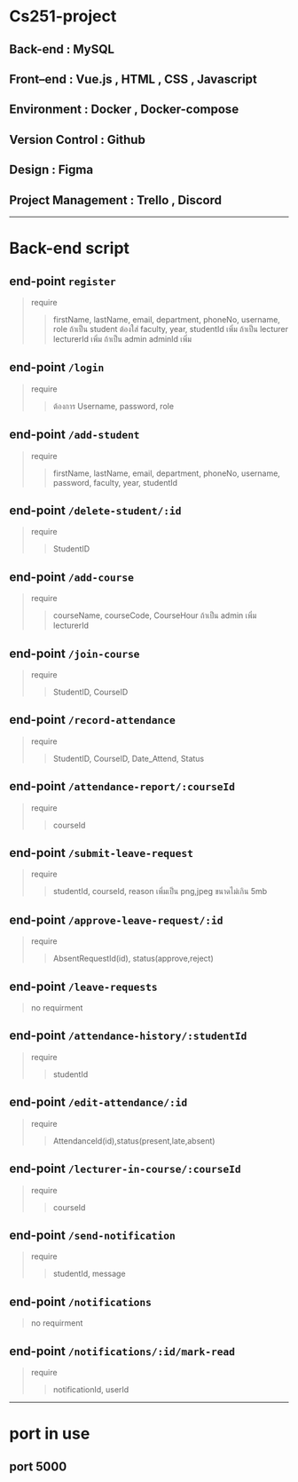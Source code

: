 # Cs251-project

## Back-end : MySQL

## Front–end : Vue.js , HTML , CSS , Javascript

## Environment : Docker , Docker-compose

## Version Control : Github

## Design : Figma

## Project Management : Trello , Discord

---

# Back-end script

## end-point `register`

> require
>
> > firstName, lastName, email, department, phoneNo, username, role
> > ถ้าเป็น student
> > ต้องใส่ faculty, year, studentId เพิ่ม
> > ถ้าเป็น lecturer
> > lecturerId เพิ่ม
> > ถ้าเป็น admin
> > adminId เพิ่ม

## end-point `/login`

> require
>
> > ต้องการ Username, password, role

## end-point `/add-student`

> require
>
> > firstName, lastName, email, department, phoneNo, username, password, faculty, year, studentId

## end-point `/delete-student/:id`

> require
>
> > StudentID

## end-point `/add-course`

> require
>
> > courseName, courseCode, CourseHour
> > ถ้าเป็น admin
> > เพิ่ม lecturerId

## end-point `/join-course`

> require
>
> > StudentID, CourseID

## end-point `/record-attendance`

> require
>
> > StudentID, CourseID, Date_Attend, Status

## end-point `/attendance-report/:courseId`

> require
>
> > courseId

## end-point `/submit-leave-request`

> require
>
> > studentId, courseId, reason
> > เพิ่มเป็น png,jpeg ขนาดไม่เกิน 5mb

## end-point `/approve-leave-request/:id`

> require
>
> > AbsentRequestId(id), status(approve,reject)

## end-point `/leave-requests`

> no requirment

## end-point `/attendance-history/:studentId`

> require
>
> > studentId

## end-point `/edit-attendance/:id`

> require
>
> > AttendanceId(id),status(present,late,absent)

## end-point `/lecturer-in-course/:courseId`

> require
>
> > courseId

## end-point `/send-notification`

> require
>
> > studentId, message

## end-point `/notifications`

> no requirment

## end-point `/notifications/:id/mark-read`

> require
>
> > notificationId, userId

---

# port in use

## port 5000
